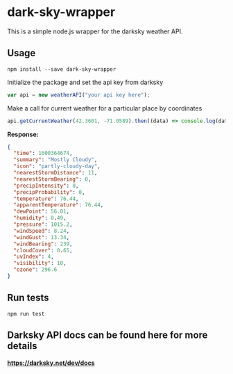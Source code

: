 # dark-sky-wrapper

This is a simple node.js wrapper for the darksky weather API.

## Usage

`npm install --save dark-sky-wrapper`

Initialize the package and set the api key from darksky

```javascript
var api = new weatherAPI("your api key here");
```

Make a call for current weather for a particular place by coordinates

```javascript
api.getCurrentWeather(42.3601, -71.0589).then((data) => console.log(data));
```

**Response:**

```json
{
  "time": 1600364674,
  "summary": "Mostly Cloudy",
  "icon": "partly-cloudy-day",
  "nearestStormDistance": 11,
  "nearestStormBearing": 0,
  "precipIntensity": 0,
  "precipProbability": 0,
  "temperature": 76.44,
  "apparentTemperature": 76.44,
  "dewPoint": 56.01,
  "humidity": 0.49,
  "pressure": 1015.2,
  "windSpeed": 8.24,
  "windGust": 13.34,
  "windBearing": 239,
  "cloudCover": 0.65,
  "uvIndex": 4,
  "visibility": 10,
  "ozone": 296.6
}
```

## Run tests

`npm run test`

## Darksky API docs can be found here for more details

**https://darksky.net/dev/docs**
